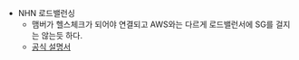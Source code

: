 - NHN 로드밸런싱
  - 맴버가 헬스체크가 되어야 연결되고 AWS와는 다르게 로드밸런서에 SG를 걸지는 않는듯 하다.
  - [공식 설명서](https://docs.nhncloud.com/ko/Network/Load%20Balancer/ko/overview/)
